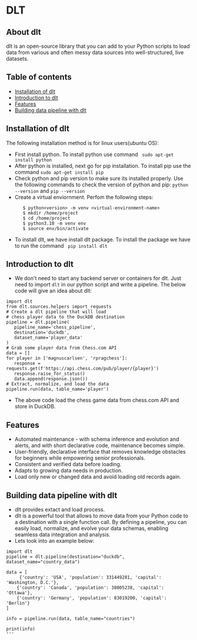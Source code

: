 # DLT
## About dlt
dlt is an open-source library that you can add to your Python scripts to load data from various and often messy data sources into well-structured, live datasets.
## Table of contents
* [Installation of dlt](#Installation-of-dlt)
* [Introduction to dlt](#Introduction-to-dlt)
* [Features](#Features)
* [Building data pipeline with dlt](#Building-data-pipeline-with-dlt)
## Installation of dlt
The following installation method is for linux users(ubuntu OS):
* First install python. To install python use command  ``` sudo apt-get install python```
* After python is installed, next go for pip installation. To install pip use the command  ``` sudo apt-get install pip ```
* Check python and pip version to make sure its installed properly. Use the following commands to check the version of python and pip: ```python --version``` and ```pip --version```
* Create a virtual enviornment. Perfom the following steps:
  ```pip install virtualenv
     $ python<version> -m venv <virtual-environment-name>
     $ mkdir /home/project
     $ cd /home/project
     $ python3.10 -m venv env
     $ source env/bin/activate

  ```
* To install dlt, we have install dlt package. To install the package we have to run the command
   ``` pip install dlt```
## Introduction to dlt
* We don't need to start any backend server or containers for dlt. Just need to import ```dlt``` in our python script and write a pipeline. The below code will give an idea about dlt:

 ```
import dlt
from dlt.sources.helpers import requests
# Create a dlt pipeline that will load
# chess player data to the DuckDB destination
pipeline = dlt.pipeline(
    pipeline_name='chess_pipeline',
    destination='duckdb',
    dataset_name='player_data'
)
# Grab some player data from Chess.com API
data = []
for player in ['magnuscarlsen', 'rpragchess']:
    response = requests.get(f'https://api.chess.com/pub/player/{player}')
    response.raise_for_status()
    data.append(response.json())
# Extract, normalize, and load the data
pipeline.run(data, table_name='player')
```


* The above code load the chess game data from chess.com API and store in DuckDB.

## Features
* Automated maintenance - with schema inference and evolution and alerts, and with short declarative code, maintenance becomes simple.
* User-friendly, declarative interface that removes knowledge obstacles for beginners while empowering senior professionals.
* Consistent and verified data before loading.
* Adapts to growing data needs in production.
* Load only new or changed data and avoid loading old records again.
  
## Building data pipeline with dlt
* dlt provides extact and load process.
* dlt is a powerful tool that allows to move data from your Python code to a destination with a single function call. By defining a pipeline, you can easily load, normalize, and evolve your data schemas, enabling seamless data integration and analysis.
* Lets look into an example below:
```
import dlt
pipeline = dlt.pipeline(destination="duckdb", dataset_name="country_data")

data = [
     {'country': 'USA', 'population': 331449281, 'capital': 'Washington, D.C.'},
    {'country': 'Canada', 'population': 38005238, 'capital': 'Ottawa'},
    {'country': 'Germany', 'population': 83019200, 'capital': 'Berlin'}
]

info = pipeline.run(data, table_name="countries")

print(info)
'''

 
  
  
